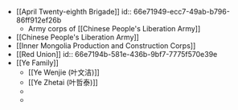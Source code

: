- [[April Twenty-eighth Brigade]]
  id:: 66e71949-ecc7-49ab-b796-86ff912ef26b
	- Army corps of [[Chinese People's Liberation Army]]
- [[Chinese People's Liberation Army]]
- [[Inner Mongolia Production and Construction Corps]]
- [[Red Union]]
  id:: 66e7194b-581e-436b-9bf7-7775f570e39e
- [[Ye Family]]
	- [[Ye Wenjie (叶文洁)]]
	- [[Ye Zhetai (叶哲泰)]]
	-
	-